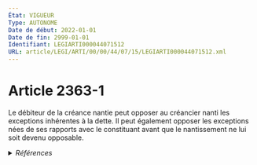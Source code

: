 ```yaml
---
État: VIGUEUR
Type: AUTONOME
Date de début: 2022-01-01
Date de fin: 2999-01-01
Identifiant: LEGIARTI000044071512
URL: article/LEGI/ARTI/00/00/44/07/15/LEGIARTI000044071512.xml
---
```


<h1>Article 2363-1</h1>

Le débiteur de la créance nantie peut opposer au créancier nanti les exceptions
inhérentes à la dette. Il peut également opposer les exceptions nées de ses
rapports avec le constituant avant que le nantissement ne lui soit devenu
opposable.


<details>
  <summary><em>Références</em></summary>

  <h2>Articles faisant référence à l'article</h2>
  
  <ul>
    <li>
      <a href="https://legal.tricoteuses.fr//redirection/LEGIARTI000044045516?vers=git&vers=legifrance">Ordonnance n° 2021-1192 du 15 septembre 2021 portant réforme du droit des sûretés - article 9 ENTIEREMENT_MODIF</a> CREE source
    </li>
  </ul>
  
  <h2>Références faites par l'article</h2>
  
  <ul>
    <li>
      2021-09-15 CREE cible <a href="https://legal.tricoteuses.fr//redirection/LEGIARTI000044045516?vers=git&vers=legifrance">Ordonnance n° 2021-1192 du 15 septembre 2021 portant réforme du droit des sûretés - article 9 ENTIEREMENT_MODIF</a>
    </li>
  </ul>
</details>

